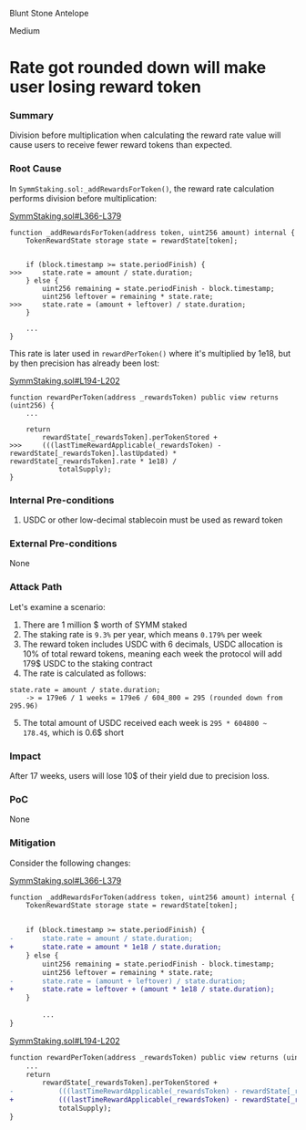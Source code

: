 Blunt Stone Antelope

Medium

# Rate got rounded down will make user losing reward token

### Summary
Division before multiplication when calculating the reward rate value will cause users to receive fewer reward tokens than expected.

### Root Cause

In `SymmStaking.sol:_addRewardsForToken()`, the reward rate calculation performs division before multiplication:

[SymmStaking.sol#L366-L379](https://github.com/sherlock-audit/2025-03-symm-io-stacking/blob/d7cf7fc96af1c25b53a7b500a98b411cd018c0d3/token/contracts/staking/SymmStaking.sol#L366-L379)

```solidity
function _addRewardsForToken(address token, uint256 amount) internal {
	TokenRewardState storage state = rewardState[token];


	if (block.timestamp >= state.periodFinish) {
>>>		state.rate = amount / state.duration;
	} else {
		uint256 remaining = state.periodFinish - block.timestamp;
		uint256 leftover = remaining * state.rate;
>>>		state.rate = (amount + leftover) / state.duration;
	}

	...
}
```

This rate is later used in `rewardPerToken()` where it's multiplied by 1e18, but by then precision has already been lost:

[SymmStaking.sol#L194-L202](https://github.com/sherlock-audit/2025-03-symm-io-stacking/blob/d7cf7fc96af1c25b53a7b500a98b411cd018c0d3/token/contracts/staking/SymmStaking.sol#L194-L202)
```solidity
function rewardPerToken(address _rewardsToken) public view returns (uint256) {
	...

	return
		rewardState[_rewardsToken].perTokenStored +
>>>		(((lastTimeRewardApplicable(_rewardsToken) - rewardState[_rewardsToken].lastUpdated) * rewardState[_rewardsToken].rate * 1e18) /
			totalSupply);
}

```


### Internal Pre-conditions

1. USDC or other low-decimal stablecoin must be used as reward token

### External Pre-conditions

None

### Attack Path


Let's examine a scenario:
1. There are 1 million $ worth of SYMM staked
2. The staking rate is `9.3%` per year, which means `0.179%` per week
3. The reward token includes USDC with 6 decimals, USDC allocation is 10% of total reward tokens, meaning each week the protocol will add 179$ USDC to the staking contract
4. The rate is calculated as follows: 
```solidity
state.rate = amount / state.duration;
    -> = 179e6 / 1 weeks = 179e6 / 604_800 = 295 (rounded down from 295.96)
```
5. The total amount of USDC received each week is `295 * 604800 ~ 178.4$`, which is 0.6$ short
### Impact

After 17 weeks, users will lose 10$ of their yield due to precision loss.

### PoC

None

### Mitigation

Consider the following changes:

[SymmStaking.sol#L366-L379](https://github.com/sherlock-audit/2025-03-symm-io-stacking/blob/d7cf7fc96af1c25b53a7b500a98b411cd018c0d3/token/contracts/staking/SymmStaking.sol#L366-L379)
```diff
function _addRewardsForToken(address token, uint256 amount) internal {
	TokenRewardState storage state = rewardState[token];


	if (block.timestamp >= state.periodFinish) {
-		state.rate = amount / state.duration;
+		state.rate = amount * 1e18 / state.duration;
	} else {
		uint256 remaining = state.periodFinish - block.timestamp;
		uint256 leftover = remaining * state.rate;
-		state.rate = (amount + leftover) / state.duration;
+		state.rate = leftover + (amount * 1e18 / state.duration);
	}
  
        ...
}
```


[SymmStaking.sol#L194-L202](https://github.com/sherlock-audit/2025-03-symm-io-stacking/blob/d7cf7fc96af1c25b53a7b500a98b411cd018c0d3/token/contracts/staking/SymmStaking.sol#L194-L202)
```diff
function rewardPerToken(address _rewardsToken) public view returns (uint256) {
	...
	return
		rewardState[_rewardsToken].perTokenStored +
-			(((lastTimeRewardApplicable(_rewardsToken) - rewardState[_rewardsToken].lastUpdated) * rewardState[_rewardsToken].rate * 1e18) /
+			(((lastTimeRewardApplicable(_rewardsToken) - rewardState[_rewardsToken].lastUpdated) * rewardState[_rewardsToken].rate) /
			totalSupply);
}

```